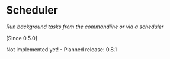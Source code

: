 # Scheduler

_Run background tasks from the commandline or via a scheduler_

[Since 0.5.0]

<i class="fa fa-wrench fa-2x" aria-hidden="true"></i> Not implemented yet! - Planned release: 0.8.1

